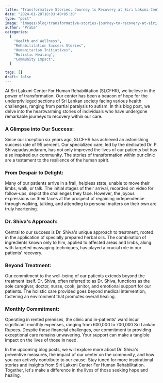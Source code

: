 ```yaml
---
title: "Transformative Stories: Journey to Recovery at Siri Lakxmi Center for Human Rehabilitation"
date: "2024-01-28T10:03:40+05:30"
type: "post"
image: "images/blog/transformative-stories-journey-to-recovery-at-siri-lakxmi-center-for-human-rehabilitation.jpg"
author: "Praba"
categories:
  [
    "Health and Wellness",
    "Rehabilitation Success Stories",
    "Humanitarian Initiatives",
    "Holistic Healing",
    "Community Impact",
  ]

tags: []
draft: false
---
```


At Siri Lakxmi Center For Human Rehabilitation (SLCFHR), we believe in the power of transformation. Our center has been a beacon of hope for the underprivileged sections of Sri Lankan society facing various health challenges, ranging from partial paralysis to autism. In this blog post, we delve into the heartwarming stories of individuals who have undergone remarkable journeys to recovery within our care.

### A Glimpse into Our Success:

Since our inception six years ago, SLCFHR has achieved an astonishing success rate of 95 percent. Our specialized care, led by the dedicated Dr. P. Shivapadasundaram, has not only improved the lives of our patients but has also inspired our community. The stories of transformation within our clinic are a testament to the resilience of the human spirit.

### From Despair to Delight:

Many of our patients arrive in a frail, helpless state, unable to move their limbs, walk, or talk. The initial stages of their arrival, recorded on video for follow-ups, depict the challenges they face. However, the joyous expressions on their faces at the prospect of regaining independence through walking, talking, and attending to personal matters on their own are truly heartening.

### Dr. Shiva's Approach:

Central to our success is Dr. Shiva's unique approach to treatment, rooted in the application of specially prepared herbal oils. The combination of ingredients known only to him, applied to affected areas and limbs, along with targeted massaging techniques, has played a crucial role in our patients' recovery.

### Beyond Treatment:

Our commitment to the well-being of our patients extends beyond the treatment itself. Dr. Shiva, often referred to as Dr. Shiva, functions as the sole caregiver, doctor, nurse, cook, janitor, and emotional support for our patients. The holistic care provided goes beyond medical intervention, fostering an environment that promotes overall healing.

### Monthly Commitment:

Operating in rented premises, the clinic and in-patients' ward incur significant monthly expenses, ranging from 600,000 to 700,000 Sri Lankan Rupees. Despite these financial challenges, our commitment to providing exceptional care remains unwavering. Your support can make a tangible impact on the lives of those in need.

In the upcoming blog posts, we will explore more about Dr. Shiva's preventive measures, the impact of our center on the community, and how you can actively contribute to our cause. Stay tuned for more inspirational stories and insights from Siri Lakxmi Center For Human Rehabilitation. Together, let's make a difference in the lives of those seeking hope and healing.
